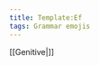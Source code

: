 ```yaml
---
title: Template:Ef
tags: Grammar emojis
---
```


[[Genitive|<span title="Genitive   (Eignarfall) 'Owning'"    class='emoji genitive'></span>]]

